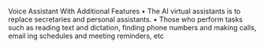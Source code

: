  Voice Assistant With Additional Features
 • The AI virtual assistants is to replace secretaries and personal assistants.
 • Those who perform tasks such as reading text and dictation, finding phone numbers and making calls, email
ing schedules and meeting reminders, etc
